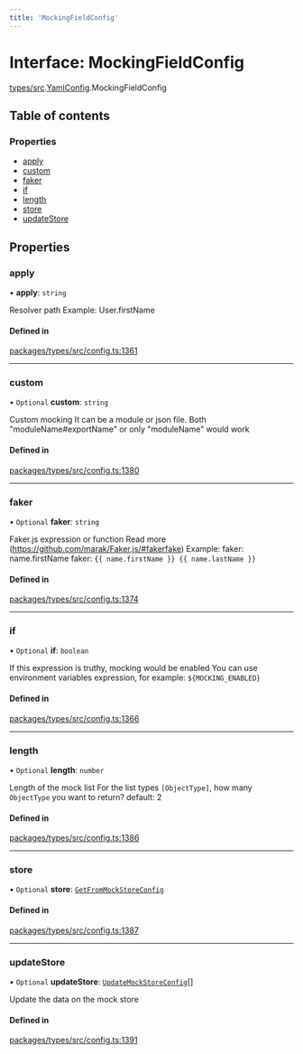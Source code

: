 ```yaml
---
title: 'MockingFieldConfig'
---
```


# Interface: MockingFieldConfig

[types/src](../modules/types_src).[YamlConfig](../modules/types_src.YamlConfig).MockingFieldConfig

## Table of contents

### Properties

- [apply](types_src.YamlConfig.MockingFieldConfig#apply)
- [custom](types_src.YamlConfig.MockingFieldConfig#custom)
- [faker](types_src.YamlConfig.MockingFieldConfig#faker)
- [if](types_src.YamlConfig.MockingFieldConfig#if)
- [length](types_src.YamlConfig.MockingFieldConfig#length)
- [store](types_src.YamlConfig.MockingFieldConfig#store)
- [updateStore](types_src.YamlConfig.MockingFieldConfig#updatestore)

## Properties

### apply

• **apply**: `string`

Resolver path
Example: User.firstName

#### Defined in

[packages/types/src/config.ts:1361](https://github.com/Urigo/graphql-mesh/blob/master/packages/types/src/config.ts#L1361)

___

### custom

• `Optional` **custom**: `string`

Custom mocking
It can be a module or json file.
Both "moduleName#exportName" or only "moduleName" would work

#### Defined in

[packages/types/src/config.ts:1380](https://github.com/Urigo/graphql-mesh/blob/master/packages/types/src/config.ts#L1380)

___

### faker

• `Optional` **faker**: `string`

Faker.js expression or function
Read more (https://github.com/marak/Faker.js/#fakerfake)
Example:
faker: name.firstName
faker: `{{ name.firstName }} {{ name.lastName }}`

#### Defined in

[packages/types/src/config.ts:1374](https://github.com/Urigo/graphql-mesh/blob/master/packages/types/src/config.ts#L1374)

___

### if

• `Optional` **if**: `boolean`

If this expression is truthy, mocking would be enabled
You can use environment variables expression, for example: `${MOCKING_ENABLED}`

#### Defined in

[packages/types/src/config.ts:1366](https://github.com/Urigo/graphql-mesh/blob/master/packages/types/src/config.ts#L1366)

___

### length

• `Optional` **length**: `number`

Length of the mock list
For the list types `[ObjectType]`, how many `ObjectType` you want to return?
default: 2

#### Defined in

[packages/types/src/config.ts:1386](https://github.com/Urigo/graphql-mesh/blob/master/packages/types/src/config.ts#L1386)

___

### store

• `Optional` **store**: [`GetFromMockStoreConfig`](types_src.YamlConfig.GetFromMockStoreConfig)

#### Defined in

[packages/types/src/config.ts:1387](https://github.com/Urigo/graphql-mesh/blob/master/packages/types/src/config.ts#L1387)

___

### updateStore

• `Optional` **updateStore**: [`UpdateMockStoreConfig`](types_src.YamlConfig.UpdateMockStoreConfig)[]

Update the data on the mock store

#### Defined in

[packages/types/src/config.ts:1391](https://github.com/Urigo/graphql-mesh/blob/master/packages/types/src/config.ts#L1391)
